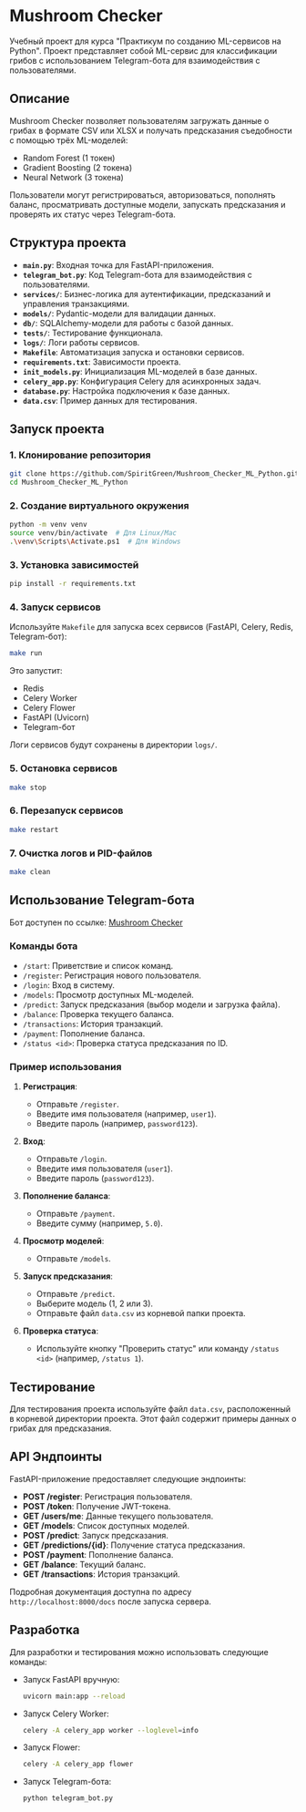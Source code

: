 # Mushroom Checker

Учебный проект для курса "Практикум по созданию ML-сервисов на Python". Проект представляет собой ML-сервис для классификации грибов с использованием Telegram-бота для взаимодействия с пользователями.

## Описание

Mushroom Checker позволяет пользователям загружать данные о грибах в формате CSV или XLSX и получать предсказания съедобности с помощью трёх ML-моделей:
- Random Forest (1 токен)
- Gradient Boosting (2 токена)
- Neural Network (3 токена)

Пользователи могут регистрироваться, авторизоваться, пополнять баланс, просматривать доступные модели, запускать предсказания и проверять их статус через Telegram-бота.

## Структура проекта

- **`main.py`**: Входная точка для FastAPI-приложения.
- **`telegram_bot.py`**: Код Telegram-бота для взаимодействия с пользователями.
- **`services/`**: Бизнес-логика для аутентификации, предсказаний и управления транзакциями.
- **`models/`**: Pydantic-модели для валидации данных.
- **`db/`**: SQLAlchemy-модели для работы с базой данных.
- **`tests/`**: Тестирование функционала.
- **`logs/`**: Логи работы сервисов.
- **`Makefile`**: Автоматизация запуска и остановки сервисов.
- **`requirements.txt`**: Зависимости проекта.
- **`init_models.py`**: Инициализация ML-моделей в базе данных.
- **`celery_app.py`**: Конфигурация Celery для асинхронных задач.
- **`database.py`**: Настройка подключения к базе данных.
- **`data.csv`**: Пример данных для тестирования.

## Запуск проекта

### 1. Клонирование репозитория

```bash
git clone https://github.com/SpiritGreen/Mushroom_Checker_ML_Python.git
cd Mushroom_Checker_ML_Python
```

### 2. Создание виртуального окружения

```bash
python -m venv venv
source venv/bin/activate  # Для Linux/Mac
.\venv\Scripts\Activate.ps1  # Для Windows
```

### 3. Установка зависимостей

```bash
pip install -r requirements.txt
```

### 4. Запуск сервисов

Используйте `Makefile` для запуска всех сервисов (FastAPI, Celery, Redis, Telegram-бот):

```bash
make run
```

Это запустит:
- Redis
- Celery Worker
- Celery Flower
- FastAPI (Uvicorn)
- Telegram-бот

Логи сервисов будут сохранены в директории `logs/`.

### 5. Остановка сервисов

```bash
make stop
```

### 6. Перезапуск сервисов

```bash
make restart
```

### 7. Очистка логов и PID-файлов

```bash
make clean
```

## Использование Telegram-бота

Бот доступен по ссылке: [Mushroom Checker](https://t.me/mushroom_checker_bot)

### Команды бота

- `/start`: Приветствие и список команд.
- `/register`: Регистрация нового пользователя.
- `/login`: Вход в систему.
- `/models`: Просмотр доступных ML-моделей.
- `/predict`: Запуск предсказания (выбор модели и загрузка файла).
- `/balance`: Проверка текущего баланса.
- `/transactions`: История транзакций.
- `/payment`: Пополнение баланса.
- `/status <id>`: Проверка статуса предсказания по ID.

### Пример использования

1. **Регистрация**:
   - Отправьте `/register`.
   - Введите имя пользователя (например, `user1`).
   - Введите пароль (например, `password123`).

2. **Вход**:
   - Отправьте `/login`.
   - Введите имя пользователя (`user1`).
   - Введите пароль (`password123`).

3. **Пополнение баланса**:
   - Отправьте `/payment`.
   - Введите сумму (например, `5.0`).

4. **Просмотр моделей**:
   - Отправьте `/models`.

5. **Запуск предсказания**:
   - Отправьте `/predict`.
   - Выберите модель (1, 2 или 3).
   - Отправьте файл `data.csv` из корневой папки проекта.

6. **Проверка статуса**:
   - Используйте кнопку "Проверить статус" или команду `/status <id>` (например, `/status 1`).

## Тестирование

Для тестирования проекта используйте файл `data.csv`, расположенный в корневой директории проекта. Этот файл содержит примеры данных о грибах для предсказания.

## API Эндпоинты

FastAPI-приложение предоставляет следующие эндпоинты:

- **POST /register**: Регистрация пользователя.
- **POST /token**: Получение JWT-токена.
- **GET /users/me**: Данные текущего пользователя.
- **GET /models**: Список доступных моделей.
- **POST /predict**: Запуск предсказания.
- **GET /predictions/{id}**: Получение статуса предсказания.
- **POST /payment**: Пополнение баланса.
- **GET /balance**: Текущий баланс.
- **GET /transactions**: История транзакций.

Подробная документация доступна по адресу `http://localhost:8000/docs` после запуска сервера.

## Разработка

Для разработки и тестирования можно использовать следующие команды:

- Запуск FastAPI вручную:
  ```bash
  uvicorn main:app --reload
  ```

- Запуск Celery Worker:
  ```bash
  celery -A celery_app worker --loglevel=info
  ```

- Запуск Flower:
  ```bash
  celery -A celery_app flower
  ```

- Запуск Telegram-бота:
  ```bash
  python telegram_bot.py
  ```